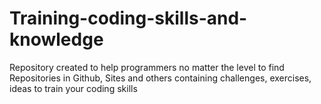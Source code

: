 # Training-coding-skills-and-knowledge
Repository created to help programmers no matter the level to find Repositories in Github, Sites and others containing challenges, exercises, ideas to train your coding skills
